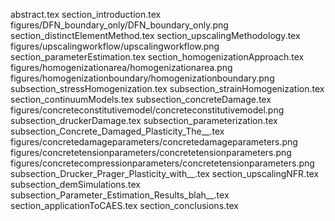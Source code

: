 abstract.tex
section_introduction.tex
figures/DFN_boundary_only/DFN_boundary_only.png
section_distinctElementMethod.tex
section_upscalingMethodology.tex
figures/upscalingworkflow/upscalingworkflow.png
section_parameterEstimation.tex
section_homogenizationApproach.tex
figures/homogenizationarea/homogenizationarea.png
figures/homogenizationboundary/homogenizationboundary.png
subsection_stressHomogenization.tex
subsection_strainHomogenization.tex
section_continuumModels.tex
subsection_concreteDamage.tex
figures/concreteconstitutivemodel/concreteconstitutivemodel.png
subsection_druckerDamage.tex
subsection_parameterization.tex
subsection_Concrete_Damaged_Plasticity_The__.tex
figures/concretedamageparameters/concretedamageparameters.png
figures/concretetensionparameters/concretetensionparameters.png
figures/concretecompressionparameters/concretetensionparameters.png
subsection_Drucker_Prager_Plasticity_with__.tex
section_upscalingNFR.tex
subsection_demSimulations.tex
subsection_Parameter_Estimation_Results_blah__.tex
section_applicationToCAES.tex
section_conclusions.tex